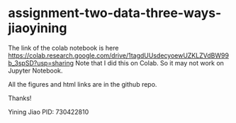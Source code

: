 # assignment-two-data-three-ways-jiaoyining
The link of the colab notebook is here 
https://colab.research.google.com/drive/1tagdUUsdecyoewUZKLZVdBW99b_3spSD?usp=sharing
Note that I did this on Colab. So it may not work on Jupyter Notebook.

All the figures and html links are in the github repo.

Thanks!


Yining Jiao
PID: 730422810

